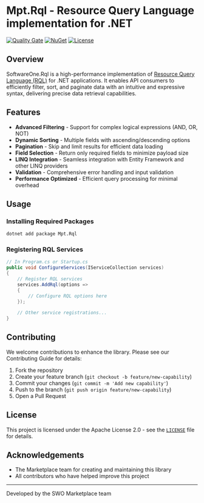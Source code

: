 # Mpt.Rql - Resource Query Language implementation for .NET

[![Quality Gate](https://sonarcloud.io/api/project_badges/measure?project=softwareone-platform_mpt-rql-net&metric=alert_status)](https://github.com/softwareone/mpt-rql-net/actions)
[![NuGet](https://img.shields.io/nuget/v/Mpt.Rql)](https://www.nuget.org/packages/Mpt.Rql)
[![License](https://img.shields.io/github/license/softwareone-platform/mpt-rql-net)](LICENSE)

## Overview

SoftwareOne.Rql is a high-performance implementation of [Resource Query Language (RQL)](https://docs.platform.softwareone.com/developer-resources/rest-api/resource-query-language) for .NET applications. It enables API consumers to efficiently filter, sort, and paginate data with an intuitive and expressive syntax, delivering precise data retrieval capabilities.

## Features

- **Advanced Filtering** - Support for complex logical expressions (AND, OR, NOT)
- **Dynamic Sorting** - Multiple fields with ascending/descending options
- **Pagination** - Skip and limit results for efficient data loading
- **Field Selection** - Return only required fields to minimize payload size
- **LINQ Integration** - Seamless integration with Entity Framework and other LINQ providers
- **Validation** - Comprehensive error handling and input validation
- **Performance Optimized** - Efficient query processing for minimal overhead

## Usage

### Installing Required Packages

```bash
dotnet add package Mpt.Rql
```

### Registering RQL Services

```csharp
// In Program.cs or Startup.cs
public void ConfigureServices(IServiceCollection services)
{
    // Register RQL services
    services.AddRql(options =>
    {
        // Configure RQL options here
    });
    
    // Other service registrations...
}
```

## Contributing

We welcome contributions to enhance the library. Please see our Contributing Guide for details:

1. Fork the repository
2. Create your feature branch (`git checkout -b feature/new-capability`)
3. Commit your changes (`git commit -m 'Add new capability'`)
4. Push to the branch (`git push origin feature/new-capability`)
5. Open a Pull Request

## License

This project is licensed under the Apache License 2.0 - see the [`LICENSE`](LICENSE) file for details.

## Acknowledgements

- The Marketplace team for creating and maintaining this library
- All contributors who have helped improve this project

---

Developed by the SWO Marketplace team